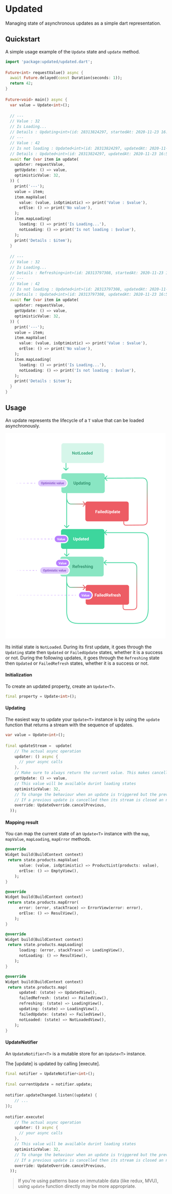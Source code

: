 # Updated

Managing state of asynchronous updates as a simple dart representation.

## Quickstart

A simple usage example of the `Update` state and `update` method.

```dart
import 'package:updated/updated.dart';

Future<int> requestValue() async {
  await Future.delayed(const Duration(seconds: 1));
  return 42;
}

Future<void> main() async {
  var value = Update<int>();

  // ---
  // Value : 32
  // Is Loading...
  // Details : Updating<int>(id: 28313824297, startedAt: 2020-11-23 16:57:04.298751, optimisticValue: 32)
  // ---
  // Value : 42
  // Is not loading : Updated<int>(id: 28313824297, updatedAt: 2020-11-23 16:57:05.315, previousUpdate: 42)
  // Details : Updated<int>(id: 28313824297, updatedAt: 2020-11-23 16:57:05.315, previousUpdate: 42)
  await for (var item in update(
    updater: requestValue,
    getUpdate: () => value,
    optimisticValue: 32,
  )) {
    print('---');
    value = item;
    item.mapValue(
      value: (value, isOptimistic) => print('Value : $value'),
      orElse: () => print('No value'),
    );
    item.mapLoading(
      loading: () => print('Is Loading...'),
      notLoading: () => print('Is not loading : $value'),
    );
    print('Details : $item');
  }

  // ---
  // Value : 32
  // Is Loading...
  // Details : Refreshing<int>(id: 28313797308, startedAt: 2020-11-23 16:56:38.327266, previousUpdate: Updated<int>(id: 28313797307, updatedAt: 2020-11-23 16:56:38.322668, previousUpdate: 42), optimisticValue: 32)
  // ---
  // Value : 42
  // Is not loading : Updated<int>(id: 28313797308, updatedAt: 2020-11-23 16:56:39.334887, previousUpdate: 42)
  // Details : Updated<int>(id: 28313797308, updatedAt: 2020-11-23 16:56:39.334887, previousUpdate: 42)
  await for (var item in update(
    updater: requestValue,
    getUpdate: () => value,
    optimisticValue: 32,
  )) {
    print('---');
    value = item;
    item.mapValue(
      value: (value, isOptimistic) => print('Value : $value'),
      orElse: () => print('No value'),
    );
    item.mapLoading(
      loading: () => print('Is Loading...'),
      notLoading: () => print('Is not loading : $value'),
    );
    print('Details : $item');
  }
}
```

## Usage

An update represents the lifecycle of a `T` value that can be loaded asynchronously.

![lifecycle](image.png)

Its initial state is `NotLoaded`. During its first update, it goes through the `Updating` state then `Updated` or `FailedUpdate` states, whether it is a success or not. During the following updates, it goes through the `Refreshing` state then `Updated` or `FailedRefresh` states, whether it is a success or not.

#### Initialization

To create an updated property, create an `Update<T>`.

```dart
final property = Update<int>();
```

#### Updating

The easiest way to update your `Update<T>` instance is by using the `update` function that returns a stream with the sequence of updates.

```dart
var value = Update<int>();

final updateStream =  update(
    // The actual async operation
    updater: () async {
      // your async calls
    },
    // Make sure to always return the current value. This makes cancellation possible.
    getUpdate: () => value, 
    // This value will be available durint loading states
    optimisticValue: 32, 
    // To change the behaviour when an update is triggered but the previous isn't finished yet. 
    // If a previous update is cancelled then its stream is closed an no more events are emitted.
    override: UpdateOverride.cancelPrevious,
  ));
```

#### Mapping result

You can map the current state of an `Update<T>` instance with the `map`, `mapValue`, `mapLoading`, `mapError` methods.

```dart
@override
Widget build(BuildContext context)
 return state.products.mapValue(
      value: (value, isOptimistic) => ProductList(products: value),
      orElse: () => EmptyView(),
    );
}
```

```dart
@override
Widget build(BuildContext context)
 return state.products.mapError(
      error: (error, stackTrace) => ErrorView(error: error),
      orElse: () => ResulView(),
    );
}
```

```dart
@override
Widget build(BuildContext context)
 return state.products.mapLoading(
      loading: (error, stackTrace) => LoadingView(),
      notLoading: () => ResulView(),
    );
}
```


```dart
@override
Widget build(BuildContext context)
 return state.products.map(
      updated: (state) => UpdatedView(),
      failedRefresh: (state) => FailedView(),
      refreshing: (state) => LoadingView(),
      updating: (state) => LoadingView(),
      failedUpdate: (state) => FailedView(),
      notLoaded: (state) => NotLoadedView(),
    );
}
```

#### UpdateNotifier

An `UpdateNotifier<T>` is a mutable store for an `Update<T>` instance.

The [update] is updated by calling [execute].

```dart
final notifier = UpdateNotifier<int>();

final currentUpdate = notifier.update;

notifier.updateChanged.listen((update) {
    // ...
});

notifier.execute(
    // The actual async operation
    updater: () async {
      // your async calls
    },
    // This value will be available durint loading states
    optimisticValue: 32, 
    // To change the behaviour when an update is triggered but the previous isn't finished yet. 
    // If a previous update is cancelled then its stream is closed an no more events are emitted.
    override: UpdateOverride.cancelPrevious,
  ));
```

> If you're using patterns base on immutable data (like redux, MVU), using `update` function directly may be more appropriate.